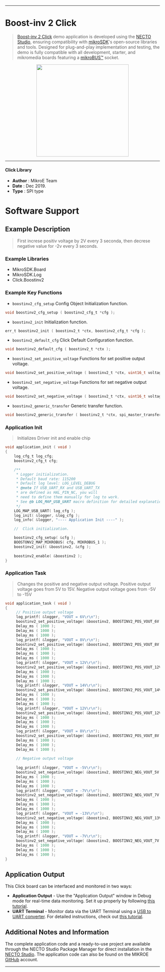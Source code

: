 
---
# Boost-inv 2 Click

> [Boost-inv 2 Click](https://www.mikroe.com/?pid_product=MIKROE-3123) demo application is developed using
the [NECTO Studio](https://www.mikroe.com/necto), ensuring compatibility with [mikroSDK](https://www.mikroe.com/mikrosdk)'s
open-source libraries and tools. Designed for plug-and-play implementation and testing, the demo is fully compatible with
all development, starter, and mikromedia boards featuring a [mikroBUS&trade;](https://www.mikroe.com/mikrobus) socket.

<p align="center">
  <img src="https://www.mikroe.com/?pid_product=MIKROE-3123&image=1" height=300px>
</p>

---

#### Click Library

- **Author**        : MikroE Team
- **Date**          : Dec 2019.
- **Type**          : SPI type

# Software Support

## Example Description

> First increse positiv voltage by 2V every 3 seconda, 
> then decrese negative value for -2v every 3 seconds.

### Example Libraries

- MikroSDK.Board
- MikroSDK.Log
- Click.Boostinv2

### Example Key Functions

- `boostinv2_cfg_setup` Config Object Initialization function. 
```c
void boostinv2_cfg_setup ( boostinv2_cfg_t *cfg );
``` 
 
- `boostinv2_init` Initialization function. 
```c
err_t boostinv2_init ( boostinv2_t *ctx, boostinv2_cfg_t *cfg );
```

- `boostinv2_default_cfg` Click Default Configuration function. 
```c
void boostinv2_default_cfg ( boostinv2_t *ctx );
```

- `boostinv2_set_positive_voltage` Functions for set positive output voltage. 
```c
void boostinv2_set_positive_voltage ( boostinv2_t *ctx, uint16_t voltage );
```
 
- `boostinv2_set_negative_voltage` Functions for set negative output voltage. 
```c
void boostinv2_set_negative_voltage ( boostinv2_t *ctx, uint16_t voltage );
```

- `boostinv2_generic_transfer` Generic transfer function. 
```c
void boostinv2_generic_transfer ( boostinv2_t *ctx, spi_master_transfer_data_t *block );
```

### Application Init

> Initializes Driver init and enable chip

```c
void application_init ( void )
{
    log_cfg_t log_cfg;
    boostinv2_cfg_t cfg;

    /** 
     * Logger initialization.
     * Default baud rate: 115200
     * Default log level: LOG_LEVEL_DEBUG
     * @note If USB_UART_RX and USB_UART_TX 
     * are defined as HAL_PIN_NC, you will 
     * need to define them manually for log to work. 
     * See @b LOG_MAP_USB_UART macro definition for detailed explanation.
     */
    LOG_MAP_USB_UART( log_cfg );
    log_init( &logger, &log_cfg );
    log_info( &logger, "---- Application Init ----" );

    //  Click initialization.

    boostinv2_cfg_setup( &cfg );
    BOOSTONV2_MAP_MIKROBUS( cfg, MIKROBUS_1 );
    boostinv2_init( &boostinv2, &cfg );
    
    boostinv2_enable( &boostinv2 );   
} 
```

### Application Task

> Changes the positive and negative output voltage. 
> Positive output voltage goes from 5V to 15V. 
> Negative output voltage goes from -5V to -15V

```c
void application_task ( void )
{
     // Positive output voltage 
     log_printf( &logger, "VOUT = 6V\r\n");
     boostinv2_set_positive_voltage( &boostinv2, BOOSTINV2_POS_VOUT_6V );
     Delay_ms ( 1000 );
     Delay_ms ( 1000 );
     Delay_ms ( 1000 );
     log_printf( &logger, "VOUT = 8V\r\n");
     boostinv2_set_positive_voltage( &boostinv2, BOOSTINV2_POS_VOUT_8V );
     Delay_ms ( 1000 );
     Delay_ms ( 1000 );
     Delay_ms ( 1000 );
     log_printf( &logger, "VOUT = 12V\r\n");
     boostinv2_set_positive_voltage( &boostinv2, BOOSTINV2_POS_VOUT_12V );
     Delay_ms ( 1000 );
     Delay_ms ( 1000 );
     Delay_ms ( 1000 );
     log_printf( &logger, "VOUT = 14V\r\n");
     boostinv2_set_positive_voltage( &boostinv2, BOOSTINV2_POS_VOUT_14V );
     Delay_ms ( 1000 );
     Delay_ms ( 1000 );
     Delay_ms ( 1000 );
     log_printf( &logger, "VOUT = 12V\r\n");
     boostinv2_set_positive_voltage( &boostinv2, BOOSTINV2_POS_VOUT_12V );
     Delay_ms ( 1000 );
     Delay_ms ( 1000 );
     Delay_ms ( 1000 );
     log_printf( &logger, "VOUT = 8V\r\n");
     boostinv2_set_positive_voltage( &boostinv2, BOOSTINV2_POS_VOUT_8V );
     Delay_ms ( 1000 );
     Delay_ms ( 1000 );
     Delay_ms ( 1000 );
     
     // Negative output voltage 
     
     log_printf( &logger, "VOUT = -5V\r\n");
     boostinv2_set_negative_voltage( &boostinv2, BOOSTINV2_NEG_VOUT_5V );
     Delay_ms ( 1000 );
     Delay_ms ( 1000 );
     Delay_ms ( 1000 );
     log_printf( &logger, "VOUT = -7V\r\n");
     boostinv2_set_negative_voltage( &boostinv2, BOOSTINV2_NEG_VOUT_7V );
     Delay_ms ( 1000 );
     Delay_ms ( 1000 );
     Delay_ms ( 1000 );
     log_printf( &logger, "VOUT = -13V\r\n");
     boostinv2_set_negative_voltage( &boostinv2, BOOSTINV2_NEG_VOUT_13V );
     Delay_ms ( 1000 );
     Delay_ms ( 1000 );
     Delay_ms ( 1000 );
     log_printf( &logger, "VOUT = -7V\r\n");
     boostinv2_set_negative_voltage( &boostinv2, BOOSTINV2_NEG_VOUT_7V );
     Delay_ms ( 1000 );
     Delay_ms ( 1000 );
     Delay_ms ( 1000 );
}
```

## Application Output

This Click board can be interfaced and monitored in two ways:
- **Application Output** - Use the "Application Output" window in Debug mode for real-time data monitoring.
Set it up properly by following [this tutorial](https://www.youtube.com/watch?v=ta5yyk1Woy4).
- **UART Terminal** - Monitor data via the UART Terminal using
a [USB to UART converter](https://www.mikroe.com/click/interface/usb?interface*=uart,uart). For detailed instructions,
check out [this tutorial](https://help.mikroe.com/necto/v2/Getting%20Started/Tools/UARTTerminalTool).

## Additional Notes and Information

The complete application code and a ready-to-use project are available through the NECTO Studio Package Manager for 
direct installation in the [NECTO Studio](https://www.mikroe.com/necto). The application code can also be found on
the MIKROE [GitHub](https://github.com/MikroElektronika/mikrosdk_click_v2) account.

---
